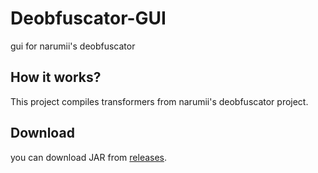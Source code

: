 # Deobfuscator-GUI
gui for narumii's deobfuscator

## How it works?
This project compiles transformers from narumii's deobfuscator project. 

## Download
you can download JAR from [releases](https://github.com/supeer1/Deobfuscator-GUI/releases/).

